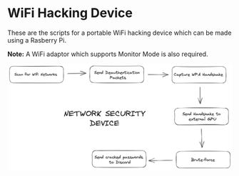 # WiFi Hacking Device

These are the scripts for a portable WiFi hacking device which can be made using a Rasberry Pi. 

**Note:** A WiFi adaptor which supports Monitor Mode is also required.

![methodology](images/diag.png)
